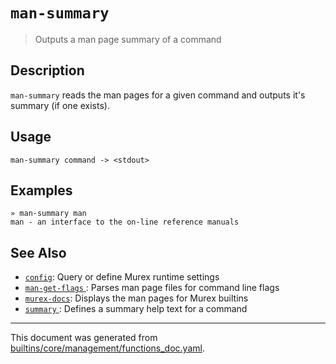 # `man-summary`

> Outputs a man page summary of a command

## Description

`man-summary` reads the man pages for a given command and outputs it's
summary (if one exists).

## Usage

```
man-summary command -> <stdout>
```

## Examples

```
» man-summary man 
man - an interface to the on-line reference manuals
```

## See Also

* [`config`](../commands/config.md):
  Query or define Murex runtime settings
* [`man-get-flags` ](../commands/man-get-flags.md):
  Parses man page files for command line flags 
* [`murex-docs`](../commands/murex-docs.md):
  Displays the man pages for Murex builtins
* [`summary` ](../commands/summary.md):
  Defines a summary help text for a command

<hr/>

This document was generated from [builtins/core/management/functions_doc.yaml](https://github.com/lmorg/murex/blob/master/builtins/core/management/functions_doc.yaml).